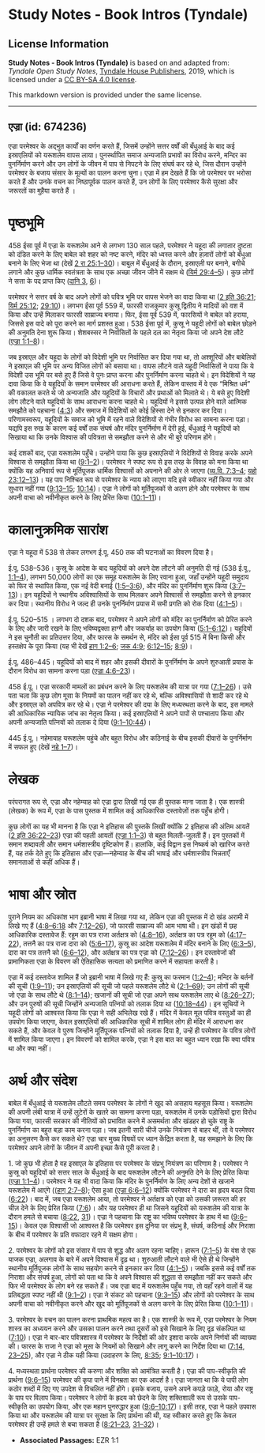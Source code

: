 # Study Notes - Book Intros (Tyndale)

## License Information

**Study Notes - Book Intros (Tyndale)** is based on and adapted from: _Tyndale Open Study Notes_, [Tyndale House Publishers](https://tyndaleopenresources.com/), 2019, which is licensed under a [CC BY-SA 4.0 license](https://creativecommons.org/licenses/by-sa/4.0/legalcode.en).

This markdown version is provided under the same license.



--------------------------------

## एज्रा (id: 674236)

एज्रा परमेश्वर के अद्भुत कार्यों का वर्णन करते हैं, जिसमें उन्होंने सत्तर वर्षों की बँधुआई के बाद कई इस्राएलियों को यरूशलेम वापस लाया। पुनर्स्थापित समाज अन्यजाति प्रभावों का विरोध करने, मन्दिर का पुनर्निर्माण करने और उन लोगों के जीवन में पाप से निपटने के लिए संघर्ष कर रहे थे, जिस दौरान उन्होंने परमेश्वर के बजाय संसार के मूल्यों का पालन करना चुना। एज्रा में हम देखते हैं कि जो परमेश्वर पर भरोसा करते हैं और उनके वचन का निष्ठापूर्वक पालन करते हैं, उन लोगों के लिए परमेश्वर कैसे सुरक्षा और जरूरतों का मुहैया करते हैं ।

पृष्ठभूमि
=========

458 ईसा पूर्व में एज्रा के यरूशलेम आने से लगभग 130 साल पहले, परमेश्वर ने यहूदा की लगातार दुष्टता को दंडित करने के लिए बाबेल को शहर को नष्ट करने, मंदिर को ध्वस्त करने और हज़ारों लोगों को बँधुआ बनाने के लिए भेजा था (देखें [2 रा 25:1–30](https://ref.ly/2Kgs25:1-2Kgs25:30))। बाबुल में बँधुआई के दौरान, इस्राएली घर बनाने, बगीचे लगाने और कुछ धार्मिक स्वतंत्रता के साथ एक अच्छा जीवन जीने में सक्षम थे ([यिर्म 29:4–5](https://ref.ly/Jer29:4-Jer29:5))। कुछ लोगों ने सत्ता के पद प्राप्त किए ([दानि 3](https://ref.ly/Dan3:1-Dan3:30), [6](https://ref.ly/Dan3:6))।

परमेश्वर ने सत्तर वर्ष के बाद अपने लोगों को पवित्र भूमि पर वापस भेजने का वादा किया था ([2 इति 36:21](https://ref.ly/2Chr36:21); [यिर्म 25:12](https://ref.ly/Jer25:12); [29:10](https://ref.ly/Jer29:10))। लगभग ईसा पूर्व 559 में, फारसी राजकुमार कुस्रू द्वितीय ने मादियों को वश में किया और उन्हें मिलाकर फारसी साम्राज्य बनाया। फिर, ईसा पूर्व 539 में, फारसियों ने बाबेल को हराया, जिससे इस वादे को पूरा करने का मार्ग प्रशस्त हुआ। 538 ईसा पूर्व में, कुस्रू ने यहूदी लोगों को बाबेल छोड़ने की अनुमति देना शुरू किया। शेशबस्सर ने निर्वासितों के पहले दल का नेतृत्व किया जो अपने देश लौटे ([एज्रा 1:1–8](https://ref.ly/Ezra1:1-Ezra1:8))।

जब इस्राएल और यहूदा के लोगों को विदेशी भूमि पर निर्वासित कर दिया गया था, तो अश्शूरियों और बाबेलियों ने इस्राएल की भूमि पर अन्य विजित लोगों को बसाया था। वापस लौटने वाले यहूदी निर्वासितों ने पाया कि ये विदेशी उस भूमि पर बसे हुए हैं जिसे वे पुनः प्राप्त करना और पुनर्निर्माण करना चाहते थे। इन विदेशियों ने यह दावा किया कि वे यहूदियों के समान परमेश्वर की आराधना करते हैं, लेकिन वास्तव में वे एक “मिश्रित धर्म” की वकालत करते थे जो अन्यजाति और यहूदियों के विचारों और प्रथाओं को मिलाते थे। ये बसे हुए विदेशी लोग लौटने वाले यहूदियों के साथ आराधना करना चाहते थे। यहूदियों ने इससे उत्पन्न होने वाले आत्मिक समझौते को पहचाना ([4:3](https://ref.ly/Ezra4:3)) और समाज में विदेशियों को कोई हिस्सा देने से इनकार कर दिया। परिणामस्वरूप, यहूदियों के समाज को भूमि में रहने वाले विदेशियों से गंभीर विरोध का सामना करना पड़ा। यद्यपि इस रुख के कारण कई वर्षों तक संघर्ष और मंदिर पुनर्निर्माण में देरी हुई, बँधुआई ने यहूदियों को सिखाया था कि उनके विश्वास की पवित्रता से समझौता करने से और भी बुरे परिणाम होंगे।

कई दशकों बाद, एज्रा यरूशलेम पहुँचे। उन्होंने पाया कि कुछ इस्राएलियों ने विदेशियों से विवाह करके अपने विश्वास से समझौता किया था ([9:1–2](https://ref.ly/Ezra9:1-Ezra9:2))। परमेश्वर ने स्पष्ट रूप से इस तरह के विवाह को मना किया था क्योंकि यह अनिवार्य रूप से मूर्तिपूजक धार्मिक विश्वासों को अपनाने की ओर ले जाएगा ([व्य.वि. 7:3–4](https://ref.ly/Deut7:3-Deut7:4); [यहो 23:12–13](https://ref.ly/Josh23:12-Josh23:13))। यह पाप निश्चित रूप से परमेश्वर के न्याय को लाएगा यदि इसे स्वीकार नहीं किया गया और सुधारा नहीं गया ([9:13–15](https://ref.ly/Ezra9:13-Ezra9:15); [10:14](https://ref.ly/Ezra10:14))। एज्रा ने लोगों को मूर्तिपूजकों से अलग होने और परमेश्वर के साथ अपनी वाचा को नवीनीकृत करने के लिए प्रेरित किया ([10:1–11](https://ref.ly/Ezra10:1-Ezra10:11))।

कालानुक्रमिक सारांश
===================

एज्रा ने यहूदा में 538 से लेकर लगभग ई.पू. 450 तक की घटनाओं का विवरण दिया है।

ई.पू. 538–536। कुस्रू के आदेश के बाद यहूदियों को अपने देश लौटने की अनुमति दी गई (538 ई.पू., [1:1–4](https://ref.ly/Ezra1:1-Ezra1:4)), लगभग 50,000 लोगों का एक समूह यरूशलेम के लिए रवाना हुआ, जहाँ उन्होंने यहूदी समुदाय को फिर से स्थापित किया, एक नई वेदी बनाई ([1:5–3:6](https://ref.ly/Ezra1:5-Ezra3:6)), और मंदिर का पुनर्निर्माण शुरू किया ([3:7–13](https://ref.ly/Ezra3:7-Ezra3:13))। इन यहूदियों ने स्थानीय अविश्वासियों के साथ मिलकर अपने विश्वासों से समझौता करने से इनकार कर दिया। स्थानीय विरोध ने जल्द ही उनके पुनर्निर्माण प्रयास में सभी प्रगति को रोक दिया ([4:1–5](https://ref.ly/Ezra4:1-Ezra4:5))।

ई.पू. 520–515 । लगभग दो दशक बाद, परमेश्वर ने अपने लोगों को मंदिर का पुनर्निर्माण को प्रेरित करने के लिए और जारी रखने के लिए भविष्यद्वक्ता हाग्गै और जकर्याह का उपयोग किया ([5:1–6:12](https://ref.ly/Ezra5:1-Ezra6:12))। यहूदियों ने इस चुनौती का प्रतिउत्तर दिया, और फारस के समर्थन से, मंदिर को ईसा पूर्व 515 में बिना किसी और हस्तक्षेप के पूरा किया (यह भी देखें [हाग 1:2–6](https://ref.ly/Hag1:2-Hag1:6); [जक 4:9](https://ref.ly/Zech4:9); [6:12–15](https://ref.ly/Zech6:12-Zech6:15); [8:9](https://ref.ly/Zech8:9))।

ई.पू. 486–445। यहूदियों को बाद में शहर और इसकी दीवारों के पुनर्निर्माण के अपने शुरुआती प्रयास के दौरान विरोध का सामना करना पड़ा ([एज्रा 4:6–23](https://ref.ly/Ezra4:6-Ezra4:23))।

458 ई.पू.। एज्रा सरकारी मामलों का प्रबंधन करने के लिए यरूशलेम की यात्रा पर गया ([7:1–26](https://ref.ly/Ezra7:1-Ezra7:26))। उसे पता चला कि कुछ लोग मूसा के नियमों का पालन नहीं कर रहे थे, बल्कि अविश्वासियों से शादी कर रहे थे और इस्राएल को अपवित्र कर रहे थे। एज्रा ने परमेश्वर की दया के लिए मध्यस्थता करने के बाद, इस मामले की आधिकारिक न्यायिक जांच का नेतृत्व किया। कई इस्राएलियों ने अपने पापों से पश्चाताप किया और अपनी अन्यजाति पत्नियों को तलाक दे दिया ([9:1–10:44](https://ref.ly/Ezra9:1-Ezra10:44))। 

445 ई.पू.। नहेमायाह यरूशलेम पहुंचे और बहुत विरोध और कठिनाई के बीच इसकी दीवारों के पुनर्निर्माण में सफल हुए (देखें [नहे 1–7](https://ref.ly/Neh1:1-Neh7:73))।

लेखक
====

परंपरागत रूप से, एज्रा और नहेम्याह को एज्रा द्वारा लिखी गई एक ही पुस्तक माना जाता है। एक शास्त्री (लेखक) के रूप में, एज्रा के पास पुस्तक में शामिल कई आधिकारिक दस्तावेज़ों तक पहुँच होगी।

कुछ लोगों का यह भी मानना है कि एज्रा ने इतिहास की पुस्तकें लिखीं क्योंकि 2 इतिहास की अंतिम आयतें ([2 इति 36:22–23](https://ref.ly/2Chr36:22-2Chr36:23)) एज्रा की पहली आयतों ([एज्रा 1:1–3](https://ref.ly/Ezra1:1-Ezra1:3)) से बहुत मिलती\-जुलती हैं। इन पुस्तकों में समान शब्दावली और समान धर्मशास्त्रीय दृष्टिकोण हैं। हालांकि, कई विद्वान इस निष्कर्ष को खारिज करते हैं, यह तर्क देते हुए कि इतिहास और एज्रा—नहेम्याह के बीच की भाषाई और धर्मशास्त्रीय भिन्नताएँ समानताओं से कहीं अधिक हैं।

भाषा और स्रोत
=============

पुराने नियम का अधिकांश भाग इब्रानी भाषा में लिखा गया था, लेकिन एज्रा की पुस्तक में दो खंड अरामी में लिखे गए हैं ([4:8–6:18](https://ref.ly/Ezra4:8-Ezra6:18) और [7:12–26](https://ref.ly/Ezra7:12-Ezra7:26)), जो फारसी साम्राज्य की आम भाषा थी। इन खंडों में छह आधिकारिक दस्तावेज हैं: रहूम का पत्र राजा अर्तक्षत्र को ([4:8–16](https://ref.ly/Ezra4:8-Ezra4:16)), अर्तक्षत्र का पत्र रहूम को ([4:17–22](https://ref.ly/Ezra4:17-Ezra4:22)), तत्तनै का पत्र राजा दारा को ([5:6–17](https://ref.ly/Ezra5:6-Ezra5:17)), कुस्रू का आदेश यरूशलेम में मंदिर बनाने के लिए ([6:3–5](https://ref.ly/Ezra6:3-Ezra6:5)), दारा का पत्र तत्तनै को ([6:6–12](https://ref.ly/Ezra6:6-Ezra6:12)), और अर्तक्षत्र का पत्र एज्रा को ([7:12–26](https://ref.ly/Ezra7:12-Ezra7:26))। इन दस्तावेजों की प्रामाणिकता एज्रा के विवरण की ऐतिहासिक सत्यता को प्रमाणित करने में सहायता करती है। 

एज्रा में कई दस्तावेज शामिल हैं जो इब्रानी भाषा में लिखे गए हैं: कुस्रू का फरमान ([1:2–4](https://ref.ly/Ezra1:2-Ezra1:4)); मन्दिर के बर्तनों की सूची ([1:9–11](https://ref.ly/Ezra1:9-Ezra1:11)); उन इस्राएलियों की सूची जो पहले यरूशलेम लौटे थे ([2:1–69](https://ref.ly/Ezra2:1-Ezra2:69)); उन लोगों की सूची जो एज्रा के साथ लौटे थे ([8:1–14](https://ref.ly/Ezra8:1-Ezra8:14)); खजानों की सूची जो एज्रा अपने साथ यरूशलेम लाए थे ([8:26–27](https://ref.ly/Ezra8:26-Ezra8:27)); और उन पुरुषों की सूची जिन्होंने अन्यजाति पत्नियों को तलाक दिया था ([10:18–44](https://ref.ly/Ezra10:18-Ezra10:44))। इन सूचियों ने यहूदी लोगों को आश्वस्त किया कि एज्रा ने सही अभिलेख रखे हैं। मंदिर में केवल मूल पवित्र वस्तुओं का ही उपयोग किया जाएगा, केवल इस्राएलियों की आधिकारिक सूची में शामिल लोग ही मंदिर में आराधना कर सकते हैं, और केवल वे पुरुष जिन्होंने मूर्तिपूजक पत्नियों को तलाक दिया है, उन्हें ही परमेश्वर के पवित्र लोगों में शामिल किया जाएगा। इन विवरणों को शामिल करके, एज्रा ने इस बात का बहुत ध्यान रखा कि क्या पवित्र था और क्या नहीं।

अर्थ और संदेश
=============

बाबेल में बँधुआई से यरूशलेम लौटते समय परमेश्वर के लोगों ने खुद को असहाय महसूस किया। यरूशलेम की अपनी लंबी यात्रा में उन्हें लुटेरों के खतरे का सामना करना पड़ा, यरूशलेम में उनके पड़ोसियों द्वारा विरोध किया गया, फारसी सरकार की नीतियों को प्रभावित करने में असमर्थता और खंडहर हो चुके राष्ट्र के पुनर्निर्माण का बहुत बड़ा काम करना पड़ा। जब इतनी सारी चीजें उनके नियंत्रण से बाहर थीं, तो वे परमेश्वर का अनुसरण कैसे कर सकते थे? एज्रा चार मुख्य विषयों पर ध्यान केंद्रित करता है, यह समझाने के लिए कि परमेश्वर अपने लोगों के जीवन में अपनी इच्छा कैसे पूरी करता है।

1\. जो कुछ भी होता है वह इस्राएल के इतिहास पर परमेश्वर के संप्रभु नियंत्रण का परिणाम है। परमेश्वर ने कुस्रू को यहूदियों को सत्तर साल के बँधुआई के बाद यरूशलेम लौटने की अनुमति देने के लिए प्रेरित किया ([एज्रा 1:1–4](https://ref.ly/Ezra1:1-Ezra1:4))। परमेश्वर ने यह भी वादा किया कि मंदिर के पुनर्निर्माण के लिए अन्य देशों से खजाने यरूशलेम में आएंगे (([हाग् 2:7–8](https://ref.ly/Hag2:7-Hag2:8)); ऐसा हुआ ([एज्रा 6:6–12](https://ref.ly/Ezra6:6-Ezra6:12)) क्योंकि परमेश्वर ने दारा का हृदय बदल दिया ([6:22](https://ref.ly/Ezra6:22))। बाद में, जब एज्रा यरूशलेम आया, तो परमेश्वर ने अर्तक्षत्र को एज्रा को उसकी ज़रूरत की हर चीज़ देने के लिए प्रेरित किया ([7:6](https://ref.ly/Ezra7:6))। और यह परमेश्वर ही था जिसने यहूदियों को यरूशलेम की यात्रा के दौरान हमले से बचाया ([8:22](https://ref.ly/Ezra8:22), [31](https://ref.ly/Ezra8:31))। एज्रा ने पहचाना कि राष्ट्र का भविष्य परमेश्वर के हाथ में था ([9:6–15](https://ref.ly/Ezra9:6-Ezra9:15))। केवल एक विश्वासी जो आश्वस्त है कि परमेश्वर इस दुनिया पर संप्रभु है, संघर्ष, कठिनाई और निराशा के बीच में परमेश्वर के प्रति वफादार रहने में सक्षम होगा।

2\. परमेश्वर के लोगों को इस संसार में पाप से शुद्ध और अलग रहना चाहिए। हारून ([7:1–5](https://ref.ly/Ezra7:1-Ezra7:5)) के वंश से एक याजक एज्रा, अलगाव के बारे में अपने विश्वास में दृढ़ था। शुरुआती लौटने वाले भी ऐसे ही थे जिन्होंने स्थानीय मूर्तिपूजक लोगों के साथ सहयोग करने से इनकार कर दिया ([4:1–5](https://ref.ly/Ezra4:1-Ezra4:5))। जबकि इससे कई वर्षों तक निराशा और संघर्ष हुआ, लोगों को पता था कि वे अपने विश्वास की शुद्धता से समझौता नहीं कर सकते और फिर भी परमेश्वर के लोग बने रह सकते हैं। जब एज्रा बाद में यरूशलेम पहुँच गया, तो वहाँ रहने वालों में यह प्रतिबद्धता स्पष्ट नहीं थी ([9:1–2](https://ref.ly/Ezra9:1-Ezra9:2))। एज्रा ने संकट को पहचाना ([9:3–15](https://ref.ly/Ezra9:3-Ezra9:15)) और लोगों को परमेश्वर के साथ अपनी वाचा को नवीनीकृत करने और खुद को मूर्तिपूजकों से अलग करने के लिए प्रेरित किया ([10:1–11](https://ref.ly/Ezra10:1-Ezra10:11))।

3\. परमेश्वर के वचन का पालन करना प्राथमिक महत्व का है। एक शास्त्री के रूप में, एज्रा परमेश्वर के नियम शास्त्र का अध्ययन करने और उसका पालन करने तथा दूसरों को इसे सिखाने के लिए दृढ़ संकल्पित था ([7:10](https://ref.ly/Ezra7:10))। एज्रा ने बार\-बार पवित्रशास्त्र में परमेश्वर के निर्देशों की ओर इशारा करके अपने निर्णयों की व्याख्या की। फारस के राजा ने एज्रा को मूसा के नियमों को सिखाने और लागू करने का निर्देश दिया था ([7:14](https://ref.ly/Ezra7:14), [23–25](https://ref.ly/Ezra7:23-Ezra7:25)), और एज्रा ने ठीक यही किया (उदाहरण के लिए, [8:35](https://ref.ly/Ezra8:35); [9:1–10:17](https://ref.ly/Ezra9:1-Ezra10:17))।

4\. मध्यस्थता प्रार्थना परमेश्वर की करुणा और शक्ति को आमंत्रित करती है। एज्रा की पाप\-स्वीकृति की प्रार्थना ([9:6–15](https://ref.ly/Ezra9:6-Ezra9:15)) परमेश्वर की कृपा पाने में विनम्रता का एक आदर्श है। एज्रा जानता था कि ये पापी लोग कठोर शब्दों में दिए गए उपदेश से विचलित नहीं होंगे। इसके बजाय, उसने अपने कपड़े फाड़े, रोया और राष्ट्र के पाप पर विलाप किया। परमेश्वर ने लोगों के ह्रदय को छेदने के लिए शक्तिशाली रूप से उसके पाप\-स्वीकृति का उपयोग किया, और एक महान पुनरुद्धार हुआ ([9:6–10:17](https://ref.ly/Ezra9:6-Ezra10:17))। इसी तरह, एज्रा ने पहले उपवास किया था और यरूशलेम की यात्रा पर सुरक्षा के लिए प्रार्थना की थी, यह स्वीकार करते हुए कि केवल परमेश्वर ही उन्हें हमले से बचा सकता है ([8:21–23](https://ref.ly/Ezra8:21-Ezra8:23), [31–32](https://ref.ly/Ezra8:31-Ezra8:32))।

* **Associated Passages:** EZR 1:1


